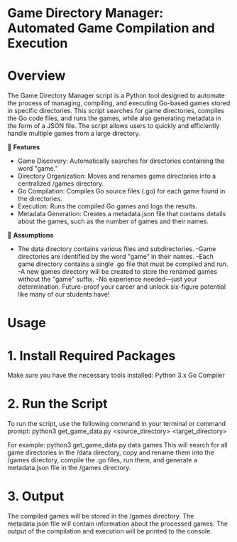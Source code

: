 # Game Directory Manager: Automated Game Compilation and Execution

# Overview
The Game Directory Manager script is a Python tool designed to automate the process of managing, compiling, and executing Go-based games stored in specific directories. This script searches for game directories, compiles the Go code files, and runs the games, while also generating metadata in the form of a JSON file. The script allows users to quickly and efficiently handle multiple games from a large directory.  

🚀 **Features**  
- Game Discovery: Automatically searches for directories containing the word "game."
- Directory Organization: Moves and renames game directories into a centralized /games directory.
- Go Compilation: Compiles Go source files (.go) for each game found in the directories.
- Execution: Runs the compiled Go games and logs the results.
- Metadata Generation: Creates a metadata.json file that contains details about the games, such as the number of games and their names.

🚀 **Assumptions**  
- The data directory contains various files and subdirectories.
-Game directories are identified by the word "game" in their names.
-Each game directory contains a single .go file that must be compiled and run.
-A new games directory will be created to store the renamed games without the "game" suffix.
-No experience needed—just your determination. Future-proof your career and unlock six-figure potential like many of our students have!

# Usage
# 1. Install Required Packages
Make sure you have the necessary tools installed:
Python 3.x
Go Compiler

# 2. Run the Script
To run the script, use the following command in your terminal or command prompt:
python3 get_game_data.py <source_directory> <target_directory>

For example:
python3 get_game_data.py data games
This will search for all game directories in the /data directory, copy and rename them into the /games directory, compile the .go files, run them, and generate a metadata.json file in the /games directory.

# 3. Output
The compiled games will be stored in the /games directory.
The metadata.json file will contain information about the processed games.
The output of the compilation and execution will be printed to the console.
